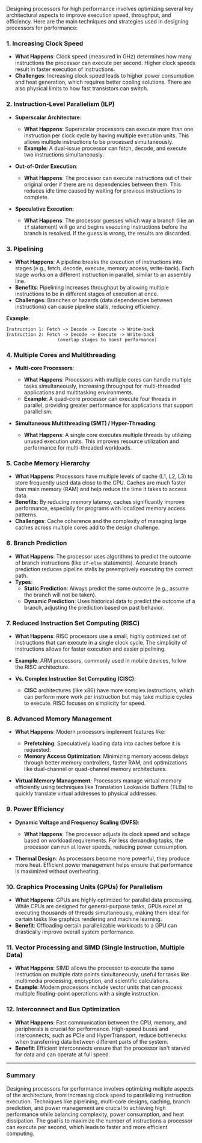 Designing processors for high performance involves optimizing several key architectural aspects to improve execution speed, throughput, and efficiency. Here are the main techniques and strategies used in designing processors for performance:

### 1. **Increasing Clock Speed**
- **What Happens**: Clock speed (measured in GHz) determines how many instructions the processor can execute per second. Higher clock speeds result in faster execution of instructions.
- **Challenges**: Increasing clock speed leads to higher power consumption and heat generation, which requires better cooling solutions. There are also physical limits to how fast transistors can switch.

### 2. **Instruction-Level Parallelism (ILP)**
- **Superscalar Architecture**: 
  - **What Happens**: Superscalar processors can execute more than one instruction per clock cycle by having multiple execution units. This allows multiple instructions to be processed simultaneously.
  - **Example**: A dual-issue processor can fetch, decode, and execute two instructions simultaneously.
  
- **Out-of-Order Execution**: 
  - **What Happens**: The processor can execute instructions out of their original order if there are no dependencies between them. This reduces idle time caused by waiting for previous instructions to complete.
  
- **Speculative Execution**: 
  - **What Happens**: The processor guesses which way a branch (like an `if` statement) will go and begins executing instructions before the branch is resolved. If the guess is wrong, the results are discarded.

### 3. **Pipelining**
- **What Happens**: A pipeline breaks the execution of instructions into stages (e.g., fetch, decode, execute, memory access, write-back). Each stage works on a different instruction in parallel, similar to an assembly line.
- **Benefits**: Pipelining increases throughput by allowing multiple instructions to be in different stages of execution at once.
- **Challenges**: Branches or hazards (data dependencies between instructions) can cause pipeline stalls, reducing efficiency.

**Example**:
```
Instruction 1: Fetch -> Decode -> Execute -> Write-back
Instruction 2: Fetch -> Decode -> Execute -> Write-back
                   (overlap stages to boost performance)
```

### 4. **Multiple Cores and Multithreading**
- **Multi-core Processors**:
  - **What Happens**: Processors with multiple cores can handle multiple tasks simultaneously, increasing throughput for multi-threaded applications and multitasking environments.
  - **Example**: A quad-core processor can execute four threads in parallel, providing greater performance for applications that support parallelism.

- **Simultaneous Multithreading (SMT) / Hyper-Threading**:
  - **What Happens**: A single core executes multiple threads by utilizing unused execution units. This improves resource utilization and performance for multi-threaded workloads.

### 5. **Cache Memory Hierarchy**
- **What Happens**: Processors have multiple levels of cache (L1, L2, L3) to store frequently used data close to the CPU. Caches are much faster than main memory (RAM) and help reduce the time it takes to access data.
- **Benefits**: By reducing memory latency, caches significantly improve performance, especially for programs with localized memory access patterns.
- **Challenges**: Cache coherence and the complexity of managing large caches across multiple cores add to the design challenge.

### 6. **Branch Prediction**
- **What Happens**: The processor uses algorithms to predict the outcome of branch instructions (like `if-else` statements). Accurate branch prediction reduces pipeline stalls by preemptively executing the correct path.
- **Types**:
  - **Static Prediction**: Always predict the same outcome (e.g., assume the branch will not be taken).
  - **Dynamic Prediction**: Uses historical data to predict the outcome of a branch, adjusting the prediction based on past behavior.

### 7. **Reduced Instruction Set Computing (RISC)**
- **What Happens**: RISC processors use a small, highly optimized set of instructions that can execute in a single clock cycle. The simplicity of instructions allows for faster execution and easier pipelining.
- **Example**: ARM processors, commonly used in mobile devices, follow the RISC architecture.

- **Vs. Complex Instruction Set Computing (CISC)**: 
  - **CISC** architectures (like x86) have more complex instructions, which can perform more work per instruction but may take multiple cycles to execute. RISC focuses on simplicity for speed.

### 8. **Advanced Memory Management**
- **What Happens**: Modern processors implement features like:
  - **Prefetching**: Speculatively loading data into caches before it is requested.
  - **Memory Access Optimization**: Minimizing memory access delays through better memory controllers, faster RAM, and optimizations like dual-channel or quad-channel memory architectures.
  
- **Virtual Memory Management**: Processors manage virtual memory efficiently using techniques like Translation Lookaside Buffers (TLBs) to quickly translate virtual addresses to physical addresses.

### 9. **Power Efficiency**
- **Dynamic Voltage and Frequency Scaling (DVFS)**:
  - **What Happens**: The processor adjusts its clock speed and voltage based on workload requirements. For less demanding tasks, the processor can run at lower speeds, reducing power consumption.
  
- **Thermal Design**: As processors become more powerful, they produce more heat. Efficient power management helps ensure that performance is maximized without overheating.

### 10. **Graphics Processing Units (GPUs) for Parallelism**
- **What Happens**: GPUs are highly optimized for parallel data processing. While CPUs are designed for general-purpose tasks, GPUs excel at executing thousands of threads simultaneously, making them ideal for certain tasks like graphics rendering and machine learning.
- **Benefit**: Offloading certain parallelizable workloads to a GPU can drastically improve overall system performance.

### 11. **Vector Processing and SIMD (Single Instruction, Multiple Data)**
- **What Happens**: SIMD allows the processor to execute the same instruction on multiple data points simultaneously, useful for tasks like multimedia processing, encryption, and scientific calculations.
- **Example**: Modern processors include vector units that can process multiple floating-point operations with a single instruction.

### 12. **Interconnect and Bus Optimization**
- **What Happens**: Fast communication between the CPU, memory, and peripherals is crucial for performance. High-speed buses and interconnects, such as PCIe and HyperTransport, reduce bottlenecks when transferring data between different parts of the system.
- **Benefit**: Efficient interconnects ensure that the processor isn't starved for data and can operate at full speed.

---

### Summary
Designing processors for performance involves optimizing multiple aspects of the architecture, from increasing clock speed to parallelizing instruction execution. Techniques like pipelining, multi-core designs, caching, branch prediction, and power management are crucial to achieving high performance while balancing complexity, power consumption, and heat dissipation. The goal is to maximize the number of instructions a processor can execute per second, which leads to faster and more efficient computing.
